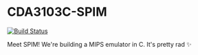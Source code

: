 # CDA3103C-SPIM
[![Build Status](https://travis-ci.com/alexcote1/CDA3103C-SPIM.svg?token=vxGNRYphzysG3TsRSoLF&branch=master)](https://travis-ci.com/alexcote1/CDA3103C-SPIM)

Meet SPIM! We're building a MIPS emulator in C. It's pretty rad :sparkles:

